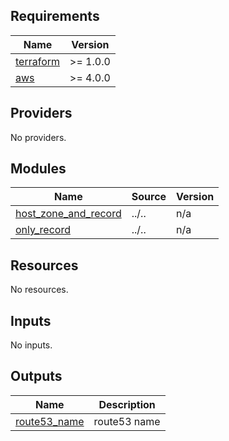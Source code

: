 <!-- BEGIN_TF_DOCS -->
## Requirements

| Name                                                                      | Version  |
|---------------------------------------------------------------------------|----------|
| <a name="requirement_terraform"></a> [terraform](#requirement\_terraform) | >= 1.0.0 |
| <a name="requirement_aws"></a> [aws](#requirement\_aws)                   | >= 4.0.0 |

## Providers

No providers.

## Modules

| Name                                                                                                   | Source | Version |
|--------------------------------------------------------------------------------------------------------|--------|---------|
| <a name="module_host_zone_and_record"></a> [host\_zone\_and\_record](#module\_host\_zone\_and\_record) | ../..  | n/a     |
| <a name="module_only_record"></a> [only\_record](#module\_only\_record)                                | ../..  | n/a     |

## Resources

No resources.

## Inputs

No inputs.

## Outputs

| Name                                                                       | Description  |
|----------------------------------------------------------------------------|--------------|
| <a name="output_route53_name"></a> [route53\_name](#output\_route53\_name) | route53 name |
<!-- END_TF_DOCS -->
